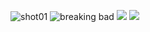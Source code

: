 ![shot01](https://github.com/Mancity1383/snake/assets/89355377/627f9108-d0bb-4cd8-b057-8a54b8493758)
![breaking bad](https://github.com/Mancity1383/snake/assets/89355377/cc8cee3b-945d-43b1-9a9f-daa7aad8b072)
![](https://github.com/silence1772/GreedySnake/raw/master/shot03.gif)
![](https://github.com/silence1772/GreedySnake/raw/master/shot04.gif)
